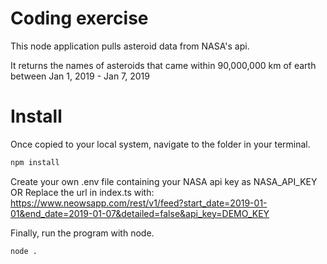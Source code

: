 # Coding exercise
This node application pulls asteroid data from NASA's api.

It returns the names of asteroids that came within 90,000,000 km of earth between Jan 1, 2019 - Jan 7, 2019

# Install
Once copied to your local system, navigate to the folder in your terminal.
   ```sh
   npm install
   ```

Create your own .env file containing your NASA api key as NASA_API_KEY
OR
Replace the url in index.ts with:
https://www.neowsapp.com/rest/v1/feed?start_date=2019-01-01&end_date=2019-01-07&detailed=false&api_key=DEMO_KEY

Finally, run the program with node.
   ```sh
   node .
   ```

